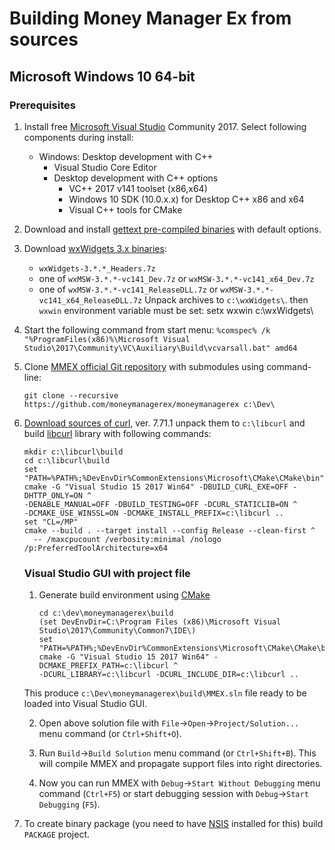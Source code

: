 Building Money Manager Ex from sources
======================================

Microsoft Windows 10 64-bit
-----------------

### Prerequisites

1. Install free [Microsoft Visual Studio] Community 2017. Select following
   components during install:
   * Windows: Desktop development with C++
     * Visual Studio Core Editor
     * Desktop development with C++ options
       * VC++ 2017 v141 toolset (x86,x64)
       * Windows 10 SDK (10.0.x.x) for Desktop C++ x86 and x64
       * Visual C++ tools for CMake

2. Download and install [gettext pre-compiled binaries] with default options.
3. Download [wxWidgets 3.x binaries]:
   - `wxWidgets-3.*.*_Headers.7z`
   - one of `wxMSW-3.*.*-vc141_Dev.7z` or `wxMSW-3.*.*-vc141_x64_Dev.7z`
   - one of `wxMSW-3.*.*-vc141_ReleaseDLL.7z`
     or `wxMSW-3.*.*-vc141_x64_ReleaseDLL.7z`
 Unpack archives to `c:\wxWidgets\`.
 then `wxwin` environment variable must be set:
 setx wxwin c:\wxWidgets\
 
4. Start the following command from start menu:
       ```%comspec% /k "%ProgramFiles(x86)%\Microsoft Visual Studio\2017\Community\VC\Auxiliary\Build\vcvarsall.bat" amd64```
       
5. Clone [MMEX official Git repository] with submodules using command-line:

       git clone --recursive https://github.com/moneymanagerex/moneymanagerex c:\Dev\
6. [Download sources of curl], ver. 7.71.1 unpack them to `c:\libcurl` and build [libcurl]
   library with following commands:
   
       mkdir c:\libcurl\build
       cd c:\libcurl\build
       set "PATH=%PATH%;%DevEnvDir%CommonExtensions\Microsoft\CMake\CMake\bin"
       cmake -G "Visual Studio 15 2017 Win64" -DBUILD_CURL_EXE=OFF -DHTTP_ONLY=ON ^
       -DENABLE_MANUAL=OFF -DBUILD_TESTING=OFF -DCURL_STATICLIB=ON ^
       -DCMAKE_USE_WINSSL=ON -DCMAKE_INSTALL_PREFIX=c:\libcurl ..
       set "CL=/MP"
       cmake --build . --target install --config Release --clean-first ^
         -- /maxcpucount /verbosity:minimal /nologo /p:PreferredToolArchitecture=x64
         
    ### Visual Studio GUI with project file
    
    1. Generate build environment using [CMake]

       ```mkdir c:\dev\moneymanagerex\build
       cd c:\dev\moneymanagerex\build
       (set DevEnvDir=C:\Program Files (x86)\Microsoft Visual Studio\2017\Community\Common7\IDE\)
       set "PATH=%PATH%;%DevEnvDir%CommonExtensions\Microsoft\CMake\CMake\bin"
       cmake -G "Visual Studio 15 2017 Win64" -DCMAKE_PREFIX_PATH=c:\libcurl ^
       -DCURL_LIBRARY=c:\libcurl -DCURL_INCLUDE_DIR=c:\libcurl ..
       
     This produce `c:\Dev\moneymanagerex\build\MMEX.sln` file ready to be loaded into Visual Studio GUI.
   
   2. Open above solution file with `File`->`Open`->`Project/Solution...` menu
   command (or `Ctrl+Shift+O`).
   
   3. Run `Build`->`Build Solution` menu command (or `Ctrl+Shift+B`). This will
   compile MMEX and propagate support files into right directories.
   
   4. Now you can run MMEX with `Debug`->`Start Without Debugging` menu command
   (`Ctrl+F5`) or start debugging session with `Debug`->`Start Debugging`
   (`F5`).

5. To create binary package (you need to have [NSIS] installed for this) build
   `PACKAGE` project.
   
[Download sources of curl]:
    https://curl.se/download/curl-7.71.1.zip
[libcurl]:
    https://curl.haxx.se/libcurl/
[Microsoft Visual Studio]:
    https://www.visualstudio.com/downloads/
[Git for Windows]:
    https://git-scm.com/download/win
[gettext pre-compiled binaries]:
    https://mlocati.github.io/articles/gettext-iconv-windows.html
[wxWidgets 3.x binaries]:
    https://github.com/wxWidgets/wxWidgets/releases/
[Developer Command Prompt]:
    https://docs.microsoft.com/en-us/dotnet/framework/tools/developer-command-prompt-for-vs
[MMEX official Git repository]:
    https://github.com/moneymanagerex/moneymanagerex
[CMake]:
    https://cmake.org/
[wxWidgets]:
    https://wxwidgets.org/
[NSIS]:
    http://nsis.sourceforge.net/Download
[CMake support in Visual Studio 2017]:
    https://blogs.msdn.microsoft.com/vcblog/2016/10/05/cmake-support-in-visual-studio/
